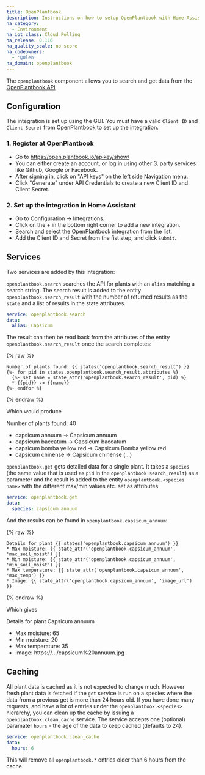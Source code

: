 ```yaml
---
title: OpenPlantbook
description: Instructions on how to setup OpenPlantbook with Home Assistant.
ha_category:
  - Environment
ha_iot_class: Cloud Polling
ha_release: 0.116
ha_quality_scale: no score
ha_codeowners:
  - '@Olen'
ha_domain: openplantbook
---
```


The `openplantbook` component allows you to search and get data from the [OpenPlantbook API](https://open.plantbook.io/) 

## Configuration

The integration is set up using the GUI.  You must have a valid `Client ID` and `Client Secret` from OpenPlantbook to set up the integration.

### 1. Register at OpenPlantbook

* Go to https://open.plantbook.io/apikey/show/
* You can either create an account, or log in using other 3. party services like Github, Google or Facebook.
* After signing in, click on "API keys" on the left side Navigation menu.
* Click "Generate" under API Credentials to create a new Client ID and Client Secret.

### 2. Set up the integration in Home Assistant

* Go to Configuration -> Integrations.
* Click on the + in the bottom right corner to add a new integration.
* Search and select the OpenPlantbook integration from the list.
* Add the Client ID and Secret from the fist step, and click `Submit`.

## Services

Two services are added by this integration:

`openplantbook.search` searches the API for plants with an `alias` matching a search string. The search result is added to the entity `openplantbook.search_result` with the number of returned results as the `state` and a list of results in the state attributes.

```yaml
service: openplantbook.search
data:
  alias: Capsicum
```

The result can then be read back from the attributes of the entity `openplantbook.search_result` once the search completes:

{% raw %}

```jinja2
Number of plants found: {{ states('openplantbook.search_result') }}
{%- for pid in states.openplantbook.search_result.attributes %}
  {%- set name = state_attr('openplantbook.search_result', pid) %}
  * {{pid}} -> {{name}}
{%- endfor %}
```

{% endraw %}

Which would produce 

Number of plants found: 40
  * capsicum annuum -> Capsicum annuum
  * capsicum baccatum -> Capsicum baccatum
  * capsicum bomba yellow red -> Capsicum Bomba yellow red
  * capsicum chinense -> Capsicum chinense
(...)


`openplantbook.get` gets detailed data for a single plant. It takes a `species` (the same value that is used as `pid` in the `openplantbook.search_result`) as a parameter and the result is added to the entity `openplantbook.<species name>` with the different max/min values etc. set as attributes.

```yaml
service: openplantbook.get
data:
  species: capsicum annuum
```

And the results can be found in `openplantbook.capsicum_annuum`:

{% raw %}

```jinja2
Details for plant {{ states('openplantbook.capsicum_annuum') }}
* Max moisture: {{ state_attr('openplantbook.capsicum_annuum', 'max_soil_moist') }}
* Min moisture: {{ state_attr('openplantbook.capsicum_annuum', 'min_soil_moist') }}
* Max temperature: {{ state_attr('openplantbook.capsicum_annuum', 'max_temp') }}
* Image: {{ state_attr('openplantbook.capsicum_annuum', 'image_url') }}
```

{% endraw %}

Which gives

Details for plant Capsicum annuum
* Max moisture: 65
* Min moisture: 20
* Max temperature: 35
* Image: https://.../capsicum%20annuum.jpg

## Caching
All plant data is cached as it is not expected to change much.  However fresh plant data is fetched if the `get` service is run on a species where the data from a previous get is more than 24 hours old. If you have done many requests, and have a lot of entries under the `openplantbook.<species>` hierarchy, you can clean up the cache by issuing a `openplantbook.clean_cache` service.  The service accepts one (optional) paramater `hours` - the age of the data to keep cached (defaults to 24).


```yaml
service: openplantbook.clean_cache
data:
  hours: 6
```

This will remove all `openplantbook.*` entries older than 6 hours from the cache.
